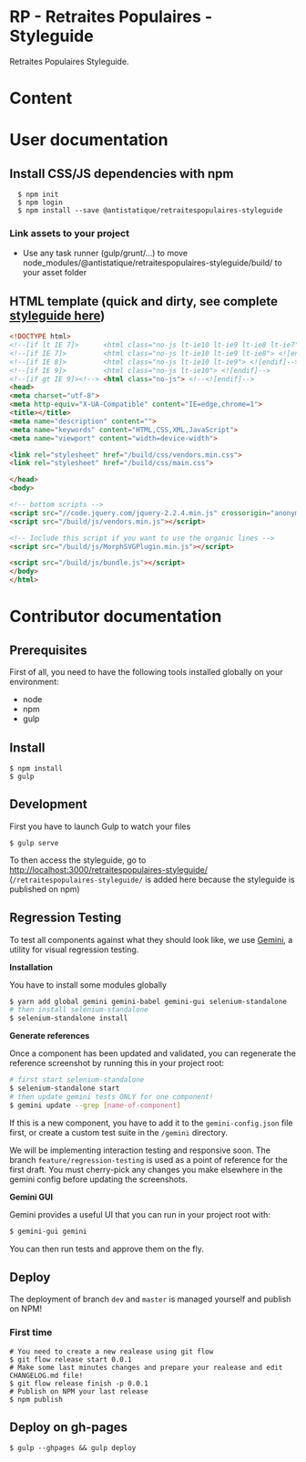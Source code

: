 # RP - Retraites Populaires - Styleguide
Retraites Populaires Styleguide.

# Content

# User documentation

## Install CSS/JS dependencies with npm

  ````shell
    $ npm init
    $ npm login
    $ npm install --save @antistatique/retraitespopulaires-styleguide
  ````

### Link assets to your project
- Use any task runner (gulp/grunt/...) to move node_modules/@antistatique/retraitespopulaires-styleguide/build/ to your asset folder


## HTML template (quick and dirty, see complete [styleguide here](https://antistatique.github.io/retraitespopulaires-styleguide/))

  ````HTML
  <!DOCTYPE html>
<!--[if lt IE 7]>      <html class="no-js lt-ie10 lt-ie9 lt-ie8 lt-ie7"> <![endif]-->
<!--[if IE 7]>         <html class="no-js lt-ie10 lt-ie9 lt-ie8"> <![endif]-->
<!--[if IE 8]>         <html class="no-js lt-ie10 lt-ie9"> <![endif]-->
<!--[if IE 9]>         <html class="no-js lt-ie10"> <![endif]-->
<!--[if gt IE 9]><!--> <html class="no-js"> <!--<![endif]-->
<head>
  <meta charset="utf-8">
  <meta http-equiv="X-UA-Compatible" content="IE=edge,chrome=1">
  <title></title>
  <meta name="description" content="">
  <meta name="keywords" content="HTML,CSS,XML,JavaScript">
  <meta name="viewport" content="width=device-width">

  <link rel="stylesheet" href="/build/css/vendors.min.css">
  <link rel="stylesheet" href="/build/css/main.css">

</head>
<body>

  <!-- bottom scripts -->
  <script src="//code.jquery.com/jquery-2.2.4.min.js" crossorigin="anonymous"></script>
  <script src="/build/js/vendors.min.js"></script>

  <!-- Include this script if you want to use the organic lines -->
  <script src="/build/js/MorphSVGPlugin.min.js"></script>

  <script src="/build/js/bundle.js"></script>
</body>
</html>  
````


# Contributor documentation

## Prerequisites

First of all, you need to have the following tools installed globally on your environment:

* node
* npm
* gulp

## Install

````shell
$ npm install
$ gulp
````

## Development

First you have to launch Gulp to watch your files

````shell
$ gulp serve
````

To then access the styleguide, go to [http://localhost:3000/retraitespopulaires-styleguide/](http://localhost:3000/retraitespopulaires-styleguide/) (`/retraitespopulaires-styleguide/` is added here because the styleguide is published on npm)

## Regression Testing

To test all components against what they should look like, we use [Gemini](https://github.com/gemini-testing/gemini), a utility for visual regression testing.

**Installation**

You have to install some modules globally

```bash
$ yarn add global gemini gemini-babel gemini-gui selenium-standalone
# then install selenium-standalone
$ selenium-standalone install
```

**Generate references**

Once a component has been updated and validated, you can regenerate the reference screenshot by running this in your project root:

```bash
# first start selenium-standalone
$ selenium-standalone start
# then update gemini tests ONLY for one component!
$ gemini update --grep [name-of-component]
```

If this is a new component, you have to add it to the `gemini-config.json` file first, or create a custom test suite in the `/gemini` directory.

We will be implementing interaction testing and responsive soon. The branch `feature/regression-testing` is used as a point of reference for the first draft. You must cherry-pick any changes you make elsewhere in the gemini config before updating the screenshots.

**Gemini GUI**

Gemini provides a useful UI that you can run in your project root with:

```bash
$ gemini-gui gemini
```

You can then run tests and approve them on the fly.


## Deploy
The deployment of branch `dev` and `master` is managed yourself and publish on NPM!


### First time

````shell
# You need to create a new realease using git flow
$ git flow release start 0.0.1
# Make some last minutes changes and prepare your realease and edit CHANGELOG.md file!
$ git flow release finish -p 0.0.1
# Publish on NPM your last release
$ npm publish
````

## Deploy on gh-pages

  ```shell
  $ gulp --ghpages && gulp deploy
  ```
